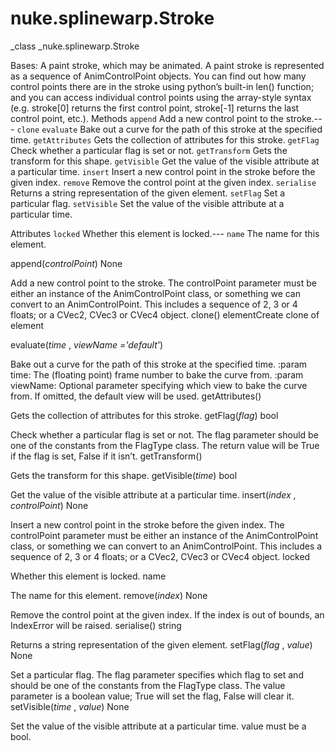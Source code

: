 # nuke.splinewarp.Stroke
_class _nuke.splinewarp.Stroke

Bases:
A paint stroke, which may be animated.
A paint stroke is represented as a sequence of AnimControlPoint objects. You can find out how many control points there are in the stroke using python’s built-in len() function; and you can access individual control points using the array-style syntax (e.g. stroke[0] returns the first control point, stroke[-1] returns the last control point, etc.).
Methods
`append`  Add a new control point to the stroke.---
`clone`
`evaluate`  Bake out a curve for the path of this stroke at the specified time.
`getAttributes`  Gets the collection of attributes for this stroke.
`getFlag`  Check whether a particular flag is set or not.
`getTransform`  Gets the transform for this shape.
`getVisible`  Get the value of the visible attribute at a particular time.
`insert`  Insert a new control point in the stroke before the given index.
`remove`  Remove the control point at the given index.
`serialise`  Returns a string representation of the given element.
`setFlag`  Set a particular flag.
`setVisible`  Set the value of the visible attribute at a particular time.

Attributes
`locked`  Whether this element is locked.---
`name`  The name for this element.

append(_controlPoint_)  None

Add a new control point to the stroke. The controlPoint parameter must be either an instance of the AnimControlPoint class, or something we can convert to an AnimControlPoint. This includes a sequence of 2, 3 or 4 floats; or a CVec2, CVec3 or CVec4 object.
clone()  elementCreate clone of element

evaluate(_time_ , _viewName ='default'_)

Bake out a curve for the path of this stroke at the specified time. :param time: The (floating point) frame number to bake the curve from. :param viewName: Optional parameter specifying which view to bake the curve from. If omitted, the default view will be used.
getAttributes()

Gets the collection of attributes for this stroke.
getFlag(_flag_)  bool

Check whether a particular flag is set or not. The flag parameter should be one of the constants from the FlagType class. The return value will be True if the flag is set, False if it isn’t.
getTransform()

Gets the transform for this shape.
getVisible(_time_)  bool

Get the value of the visible attribute at a particular time.
insert(_index_ , _controlPoint_)  None

Insert a new control point in the stroke before the given index. The controlPoint parameter must be either an instance of the AnimControlPoint class, or something we can convert to an AnimControlPoint. This includes a sequence of 2, 3 or 4 floats; or a CVec2, CVec3 or CVec4 object.
locked

Whether this element is locked.
name

The name for this element.
remove(_index_)  None

Remove the control point at the given index. If the index is out of bounds, an IndexError will be raised.
serialise()  string

Returns a string representation of the given element.
setFlag(_flag_ , _value_)  None

Set a particular flag. The flag parameter specifies which flag to set and should be one of the constants from the FlagType class. The value parameter is a boolean value; True will set the flag, False will clear it.
setVisible(_time_ , _value_)  None

Set the value of the visible attribute at a particular time. value must be a bool.